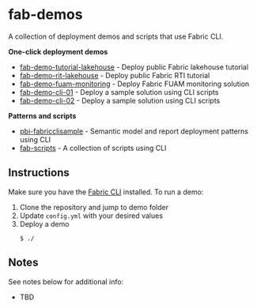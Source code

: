 # fab-demos

A collection of deployment demos and scripts that use Fabric CLI.

**One-click deployment demos**

- [fab-demo-tutorial-lakehouse](./fab-demo-tutorial-lakehouse/) -  Deploy public Fabric lakehouse tutorial 
- [fab-demo-rit-lakehouse](./fab-demo-tutorial-rti/) - Deploy public Fabric RTI tutorial 
- [fab-demo-fuam-monitoring](./fab-demo-fuam-monitoring/) - Deploy Fabric FUAM monitoring solution 
- [fab-demo-cli-01](./fab-demo-cli-01/) - Deploy a sample solution using CLI scripts
- [fab-demo-cli-02](./fab-demo-cli-02/) - Deploy a sample solution using CLI scripts

**Patterns and scripts**

- [pbi-fabricclisample](#) - Semantic model and report deployment patterns using CLI
- [fab-scripts](#) - A collection of scripts using CLI


## Instructions

Make sure you have the [Fabric CLI](#) installed. To run a demo:

1. Clone the repository and jump to demo folder
2. Update `config.yml` with your desired values
3. Deploy a demo
    ```console
    $ ./
    ```
    
## Notes
See notes below for additional info:

- TBD